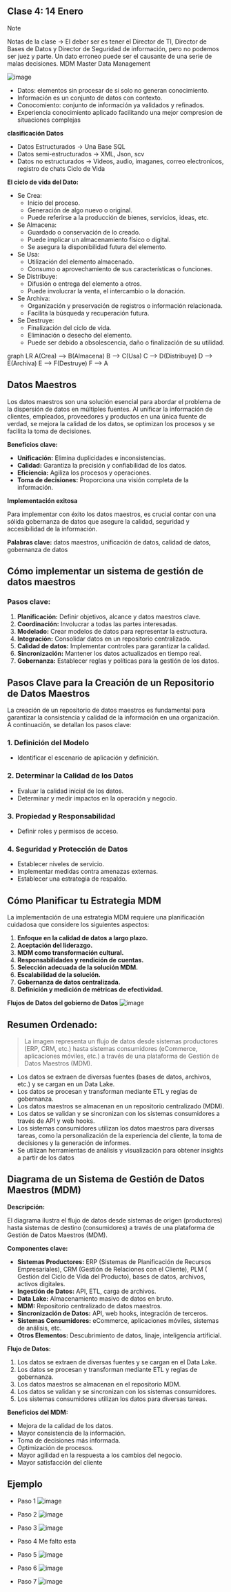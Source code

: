 ## Clase 4: 14 Enero 

>[!NOTE]
> Notas de la clase  -> El deber ser es tener el Director de TI, Director de Bases de Datos y Director de Seguridad de información, pero no podemos ser juez y parte.
> Un dato erroneo puede ser el causante de una serie de malas decisiones. 
> MDM Master Data Management 

![image](https://github.com/user-attachments/assets/f86c389f-f464-4eef-b23a-06245d2da27a)

- Datos: elementos sin procesar de si solo no generan conocimiento.
- Información es un conjunto de datos con contexto.
- Conocomiento: conjunto de información ya validados y refinados. 
- Experiencia conocimiento aplicado facilitando una mejor compresion de situaciones complejas

**clasificación Datos** 
- Datos Estructurados      -> Una Base SQL
- Datos semi-estructurados -> XML, Json, scv
- Datos no estructurados   -> Videos, audio, imaganes, correo electronicos, registro de chats 
Ciclo de Vida

**El ciclo de vida del Dato:**

- Se Crea:
    - Inicio del proceso.
    - Generación de algo nuevo o original.
    - Puede referirse a la producción de bienes, servicios, ideas, etc.
- Se Almacena:
    - Guardado o conservación de lo creado.
    - Puede implicar un almacenamiento físico o digital.
    - Se asegura la disponibilidad futura del elemento.
- Se Usa:
    - Utilización del elemento almacenado.
    - Consumo o aprovechamiento de sus características o funciones.
- Se Distribuye:
    - Difusión o entrega del elemento a otros.
    - Puede involucrar la venta, el intercambio o la donación.
- Se Archiva:
    - Organización y preservación de registros o información relacionada.
    - Facilita la búsqueda y recuperación futura.
- Se Destruye:
    - Finalización del ciclo de vida.
    - Eliminación o desecho del elemento.
    - Puede ser debido a obsolescencia, daño o finalización de su utilidad.

graph LR
A(Crea) --> B(Almacena)
B --> C(Usa)
C --> D(Distribuye)
D --> E(Archiva)
E --> F(Destruye)
F --> A

 
## Datos Maestros
Los datos maestros son una solución esencial para abordar el problema de la dispersión de datos en múltiples fuentes. Al unificar la información de clientes, empleados, proveedores y productos en una única fuente de verdad, se mejora la calidad de los datos, se optimizan los procesos y se facilita la toma de decisiones.

**Beneficios clave:**

* **Unificación:** Elimina duplicidades e inconsistencias.
* **Calidad:** Garantiza la precisión y confiabilidad de los datos.
* **Eficiencia:** Agiliza los procesos y operaciones.
* **Toma de decisiones:** Proporciona una visión completa de la información.

**Implementación exitosa**

Para implementar con éxito los datos maestros, es crucial contar con una sólida gobernanza de datos que asegure la calidad, seguridad y accesibilidad de la información.

**Palabras clave:** datos maestros, unificación de datos, calidad de datos, gobernanza de datos

## Cómo implementar un sistema de gestión de datos maestros
### Pasos clave:
1. **Planificación:** Definir objetivos, alcance y datos maestros clave.
2. **Coordinación:** Involucrar a todas las partes interesadas.
3. **Modelado:** Crear modelos de datos para representar la estructura.
4. **Integración:** Consolidar datos en un repositorio centralizado.
5. **Calidad de datos:** Implementar controles para garantizar la calidad.
6. **Sincronización:** Mantener los datos actualizados en tiempo real.
7. **Gobernanza:** Establecer reglas y políticas para la gestión de los datos.


## Pasos Clave para la Creación de un Repositorio de Datos Maestros

La creación de un repositorio de datos maestros es fundamental para garantizar la consistencia y calidad de la información en una organización. A continuación, se detallan los pasos clave:

### 1. Definición del Modelo
* Identificar el escenario de aplicación y definición.

### 2. Determinar la Calidad de los Datos
* Evaluar la calidad inicial de los datos.
* Determinar y medir impactos en la operación y negocio.

### 3. Propiedad y Responsabilidad
* Definir roles y permisos de acceso.

### 4. Seguridad y Protección de Datos
* Establecer niveles de servicio.
* Implementar medidas contra amenazas externas.
* Establecer una estrategia de respaldo.

## Cómo Planificar tu Estrategia MDM

La implementación de una estrategia MDM requiere una planificación cuidadosa que considere los siguientes aspectos:

1. **Enfoque en la calidad de datos a largo plazo.**
2. **Aceptación del liderazgo.**
3. **MDM como transformación cultural.**
4. **Responsabilidades y rendición de cuentas.**
5. **Selección adecuada de la solución MDM.**
6. **Escalabilidad de la solución.**
7. **Gobernanza de datos centralizada.**
8. **Definición y medición de métricas de efectividad.**

**Flujos de Datos del gobierno de Datos**
![image](https://github.com/user-attachments/assets/6f357758-fd8a-458d-ace5-bbfc1186cf56)

## **Resumen Ordenado:**
> La imagen representa un flujo de datos desde sistemas productores (ERP, CRM, etc.) hasta sistemas consumidores (eCommerce, aplicaciones móviles, etc.) a través de una plataforma de Gestión de Datos Maestros (MDM).

- Los datos se extraen de diversas fuentes (bases de datos, archivos, etc.) y se cargan en un Data Lake.
- Los datos se procesan y transforman mediante ETL y reglas de gobernanza.
- Los datos maestros se almacenan en un repositorio centralizado (MDM).
- Los datos se validan y se sincronizan con los sistemas consumidores a través de API y web hooks.
- Los sistemas consumidores utilizan los datos maestros para diversas tareas, como la personalización de la experiencia del cliente, la toma de decisiones y la generación de informes.
- Se utilizan herramientas de análisis y visualización para obtener insights a partir de los datos

## Diagrama de un Sistema de Gestión de Datos Maestros (MDM)

**Descripción:**

El diagrama ilustra el flujo de datos desde sistemas de origen (productores) hasta sistemas de destino (consumidores) a través de una plataforma de Gestión de Datos Maestros (MDM).

**Componentes clave:**

* **Sistemas Productores:** ERP (Sistemas de Planificación de Recursos Empresariales), CRM (Gestión de Relaciones con el Cliente), PLM ( Gestión del Ciclo de Vida del Producto), bases de datos, archivos, activos digitales.
* **Ingestión de Datos:** API, ETL, carga de archivos.
* **Data Lake:** Almacenamiento masivo de datos en bruto.
* **MDM:** Repositorio centralizado de datos maestros.
* **Sincronización de Datos:** API, web hooks, integración de terceros.
* **Sistemas Consumidores:** eCommerce, aplicaciones móviles, sistemas de análisis, etc.
* **Otros Elementos:** Descubrimiento de datos, linaje, inteligencia artificial.

**Flujo de Datos:**
1. Los datos se extraen de diversas fuentes y se cargan en el Data Lake.
2. Los datos se procesan y transforman mediante ETL y reglas de gobernanza.
3. Los datos maestros se almacenan en el repositorio MDM.
4. Los datos se validan y se sincronizan con los sistemas consumidores.
5. Los sistemas consumidores utilizan los datos para diversas tareas.

**Beneficios del MDM:**
* Mejora de la calidad de los datos.
* Mayor consistencia de la información.
* Toma de decisiones más informada.
* Optimización de procesos.
* Mayor agilidad en la respuesta a los cambios del negocio.
* Mayor satisfacción del cliente 

## **Ejemplo**
- Paso 1
![image](https://github.com/user-attachments/assets/0edb7895-8c27-4b57-bb58-7a8645246cbc)

- Paso 2
![image](https://github.com/user-attachments/assets/77dfb3e7-eb8e-4eba-9163-f8703b7e1f52)

- Paso 3
![image](https://github.com/user-attachments/assets/cb52aa51-d903-4b09-a04e-4ee778c75d6f)
  
- Paso 4
Me falto esta 

- Paso 5
![image](https://github.com/user-attachments/assets/87b17954-d3fb-4ddc-98fc-7bc2a1fb29b5)

- Paso 6
![image](https://github.com/user-attachments/assets/cb7a128b-7f8d-466e-ba03-c9cffeb275f2)

- Paso 7
![image](https://github.com/user-attachments/assets/7fc63ef7-cf8d-4ad4-94db-a3af87b9b491)
